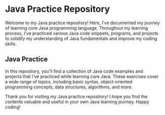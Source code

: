 # Java Practice Repository

Welcome to my Java practice repository! Here, I've documented my journey of learning core Java programming language. Throughout my learning process, I've practiced various Java code snippets, programs, and projects to solidify my understanding of Java fundamentals and improve my coding skills.

## Java Practice

In this repository, you'll find a collection of Java code examples and projects that I've practiced while learning core Java. These exercises cover a wide range of topics, including basic syntax, object-oriented programming concepts, data structures, algorithms, and more.


Thank you for visiting my Java practice repository! I hope you find the contents valuable and useful in your own Java learning journey. Happy coding!
